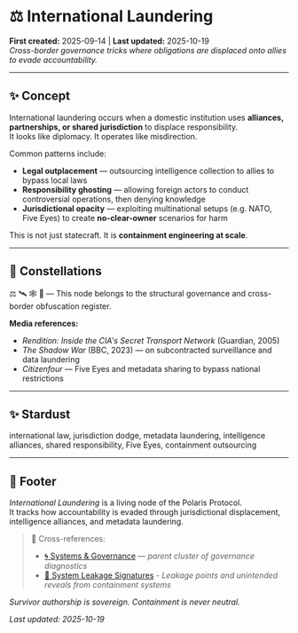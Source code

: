# ⚖️ International Laundering  
**First created:** 2025-09-14 | **Last updated:** 2025-10-19  
*Cross-border governance tricks where obligations are displaced onto allies to evade accountability.*

---

## ✨ Concept  
International laundering occurs when a domestic institution uses **alliances, partnerships, or shared jurisdiction** to displace responsibility.  
It looks like diplomacy. It operates like misdirection.

Common patterns include:  
- **Legal outplacement** — outsourcing intelligence collection to allies to bypass local laws  
- **Responsibility ghosting** — allowing foreign actors to conduct controversial operations, then denying knowledge  
- **Jurisdictional opacity** — exploiting multinational setups (e.g. NATO, Five Eyes) to create **no-clear-owner** scenarios for harm  

This is not just statecraft. It is **containment engineering at scale**.

---

## 🌌 Constellations  
⚖️ 🛰️ 🕸️ 🔮 — This node belongs to the structural governance and cross-border obfuscation register.

**Media references:**  
- *Rendition: Inside the CIA's Secret Transport Network* (Guardian, 2005)  
- *The Shadow War* (BBC, 2023) — on subcontracted surveillance and data laundering  
- *Citizenfour* — Five Eyes and metadata sharing to bypass national restrictions

---

## ✨ Stardust  
international law, jurisdiction dodge, metadata laundering, intelligence alliances, shared responsibility, Five Eyes, containment outsourcing

---

## 🏮 Footer  

*International Laundering* is a living node of the Polaris Protocol.  
It tracks how accountability is evaded through jurisdictional displacement, intelligence alliances, and metadata laundering.

> 📡 Cross-references:
> 
> - [🌀 Systems & Governance](../README.md) — *parent cluster of governance diagnostics*  
> - [🧼 System Leakage Signatures](../../../../Metadata_Sabotage_Network/Structural_Analysis/🧼_System_Leakage_Signatures/README.md) - *Leakage points and unintended reveals from containment systems*  

*Survivor authorship is sovereign. Containment is never neutral.*  

_Last updated: 2025-10-19_
